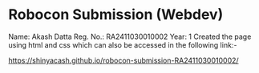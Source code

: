 # Robocon Submission (Webdev)

Name: Akash Datta
Reg. No.: RA2411030010002
Year: 1
Created the page using html and css which can also be accessed in the following link:-

https://shinyacash.github.io/robocon-submission-RA2411030010002/
